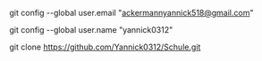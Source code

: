 git config --global user.email "ackermannyannick518@gmail.com"

git config --global user.name "yannick0312"

git clone https://github.com/Yannick0312/Schule.git
